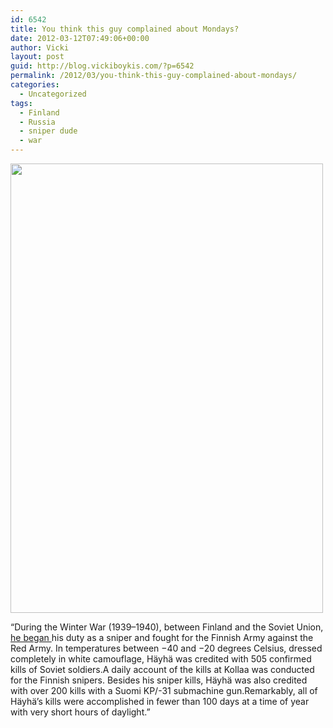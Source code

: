 ```yaml
---
id: 6542
title: You think this guy complained about Mondays?
date: 2012-03-12T07:49:06+00:00
author: Vicki
layout: post
guid: http://blog.vickiboykis.com/?p=6542
permalink: /2012/03/you-think-this-guy-complained-about-mondays/
categories:
  - Uncategorized
tags:
  - Finland
  - Russia
  - sniper dude
  - war
---
```

<img class="alignnone aligncenter" src="http://upload.wikimedia.org/wikipedia/commons/c/ca/Simo_hayha_honorary_rifle.png" alt="" width="500" height="719" />

&#8220;During the Winter War (1939–1940), between Finland and the Soviet Union, <a href="http://en.wikipedia.org/wiki/Simo_H%C3%A4yh%C3%A4" target="_blank">he began </a>his duty as a sniper and fought for the Finnish Army against the Red Army. In temperatures between −40 and −20 degrees Celsius, dressed completely in white camouflage, Häyhä was credited with 505 confirmed kills of Soviet soldiers.A daily account of the kills at Kollaa was conducted for the Finnish snipers. Besides his sniper kills, Häyhä was also credited with over 200 kills with a Suomi KP/-31 submachine gun.Remarkably, all of Häyhä&#8217;s kills were accomplished in fewer than 100 days at a time of year with very short hours of daylight.&#8221;